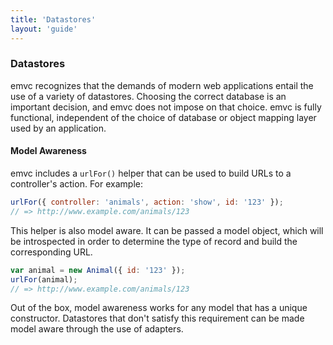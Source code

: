```yaml
---
title: 'Datastores'
layout: 'guide'
---
```


### Datastores

emvc recognizes that the demands of modern web applications entail the
use of a variety of datastores.  Choosing the correct database is an important
decision, and emvc does not impose on that choice.  emvc is fully
functional, independent of the choice of database or object mapping layer used
by an application.

#### Model Awareness

emvc includes a `urlFor()` helper that can be used to build URLs to a
controller's action.  For example:

```javascript
urlFor({ controller: 'animals', action: 'show', id: '123' });
// => http://www.example.com/animals/123
```

This helper is also model aware.  It can be passed a model object, which will be
introspected in order to determine the type of record and build the
corresponding URL.

```javascript
var animal = new Animal({ id: '123' });
urlFor(animal);
// => http://www.example.com/animals/123
```

Out of the box, model awareness works for any model that has a unique constructor.
Datastores that don't satisfy this requirement can be made model aware through
the use of adapters.
